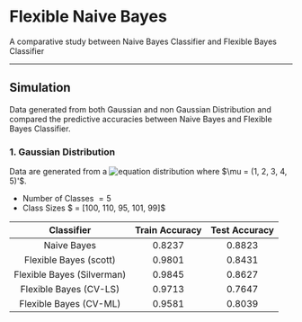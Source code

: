 # Flexible Naive Bayes
A comparative study between Naive Bayes Classifier and Flexible Bayes Classifier

---

## Simulation
Data generated from both Gaussian and non Gaussian Distribution and compared the predictive accuracies between Naive Bayes and Flexible Bayes Classifier.

### 1. Gaussian Distribution
Data are generated from a ![equation](https://latex.codecogs.com/svg.image?N_5(\mu,&space;I_n)) distribution where $\mu = (1, 2, 3, 4, 5)'$.

* Number of Classes $=5$
* Class Sizes $ = [100, 110, 95, 101, 99]$

|Classifier|Train Accuracy|Test Accuracy|
|:-:|:-:|:-:|
|Naive Bayes |0.8237|0.8823|
|Flexible Bayes (scott)|0.9801|0.8431|
|Flexible Bayes (Silverman)|0.9845|0.8627|
|Flexible Bayes (CV-LS)|0.9713|0.7647|
|Flexible Bayes (CV-ML)|0.9581|0.8039|

